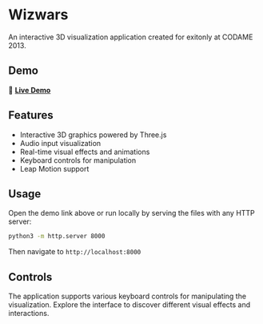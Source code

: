 # Wizwars

An interactive 3D visualization application created for exitonly at CODAME 2013.

## Demo

🚀 **[Live Demo](https://controllingtransmission.github.io/wizwars/)**

## Features

- Interactive 3D graphics powered by Three.js
- Audio input visualization
- Real-time visual effects and animations
- Keyboard controls for manipulation
- Leap Motion support

## Usage

Open the demo link above or run locally by serving the files with any HTTP server:

```bash
python3 -m http.server 8000
```

Then navigate to `http://localhost:8000`

## Controls

The application supports various keyboard controls for manipulating the visualization. Explore the interface to discover different visual effects and interactions.

